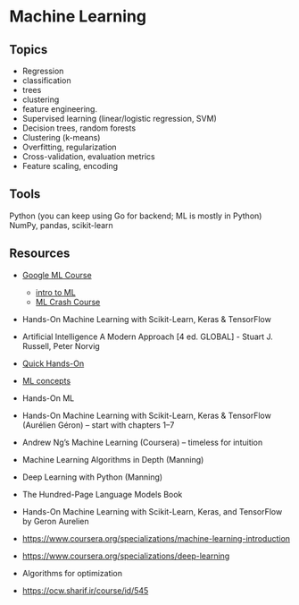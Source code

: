 # Machine Learning

## Topics

- Regression
- classification
- trees
- clustering
- feature engineering.
- Supervised learning (linear/logistic regression, SVM)
- Decision trees, random forests
- Clustering (k-means)
- Overfitting, regularization
- Cross-validation, evaluation metrics
- Feature scaling, encoding

## Tools

Python (you can keep using Go for backend; ML is mostly in Python)
NumPy, pandas, scikit-learn

## Resources

- [Google ML Course](https://developers.google.com/machine-learning)
  - [intro to ML](https://developers.google.com/machine-learning/intro-to-ml)
  - [ML Crash Course](https://developers.google.com/machine-learning/crash-course)

- Hands-On Machine Learning with Scikit-Learn, Keras & TensorFlow
- Artificial Intelligence A Modern Approach [4 ed. GLOBAL] - Stuart J. Russell, Peter Norvig
- [Quick Hands-On](https://www.youtube.com/user/joshstarmer)
- [ML concepts](https://mml-book.github.io/)
- Hands-On ML
- Hands-On Machine Learning with Scikit-Learn, Keras & TensorFlow (Aurélien Géron) – start with chapters 1–7
- Andrew Ng’s Machine Learning (Coursera) – timeless for intuition

- Machine Learning Algorithms in Depth (Manning)
- Deep Learning with Python (Manning)
- The Hundred-Page Language Models Book
- Hands-On Machine Learning with Scikit-Learn, Keras, and TensorFlow by Geron Aurelien
- https://www.coursera.org/specializations/machine-learning-introduction
- https://www.coursera.org/specializations/deep-learning
- Algorithms for optimization
- https://ocw.sharif.ir/course/id/545

